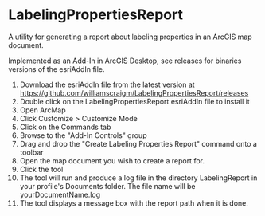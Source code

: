 # LabelingPropertiesReport
A utility for generating a report about labeling properties in an ArcGIS map document.

Implemented as an Add-In in ArcGIS Desktop, see releases for binaries versions of the esriAddIn file.

1. Download the esriAddIn file from the latest version at https://github.com/williamscraigm/LabelingPropertiesReport/releases
1. Double click on the LabelingPropertiesReport.esriAddIn file to install it
1. Open ArcMap
1. Click Customize > Customize Mode
1. Click on the Commands tab
1. Browse to the "Add-In Controls" group
1. Drag and drop the "Create Labeling Properties Report" command onto a toolbar
1. Open the map document you wish to create a report for.
1. Click the tool
1. The tool will run and produce a log file in the directory LabelingReport in your profile's Documents folder.  The file name will be yourDocumentName.log
1. The tool displays a message box with the report path when it is done.
